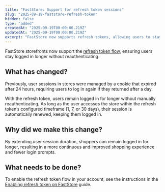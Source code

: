 ```yaml
---
title: "FastStore: Support for refresh token sessions"
slug: "2025-09-19-faststore-refresh-token"
hidden: false
type: "added"
createdAt: "2025-09-19T00:00:00.219Z"
updatedAt: "2025-09-19T00:00:00.219Z"
excerpt: "FastStore now supports refresh tokens, allowing users to stay logged in longer without reauthenticating, improving the shopping experience."
---
```


FastStore storefronts now support the [refresh token flow](https://developers.vtex.com/docs/guides/faststore/security-enabling-refresh-token), ensuring users stay logged in longer without reauthenticating.

## What has changed?

Previously, user sessions in stores were managed by a cookie that expired after 24 hours, requiring users to log in again if they returned after a day.

With the refresh token, users remain logged in for longer without manually reauthenticating. As long as the user accesses the store within the refresh token’s configured timeframe (1, 7, or 30 days), their session is automatically renewed, keeping them logged in.

## Why did we make this change?

By extending user session duration, shoppers can remain logged in for longer, resulting in a more continuous and improved shopping experience and fewer login prompts.

## What needs to be done?

To enable the refresh token flow in your account, see the instructions in the [Enabling refresh token on FastStore](https://developers.vtex.com/docs/guides/faststore/security-enabling-refresh-token) guide.
